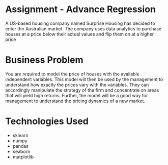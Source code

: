 # Assignment - Advance Regression

A US-based housing company named Surprise Housing has decided to enter the Australian market. The company uses data analytics to purchase houses at a price below their actual values and flip them on at a higher price


# Business Problem
You are required to model the price of houses with the available independent variables. This model will then be used by the management to understand how exactly the prices vary with the variables. They can accordingly manipulate the strategy of the firm and concentrate on areas that will yield high returns. Further, the model will be a good way for management to understand the pricing dynamics of a new market.


# Technologies Used
- sklearn
- numpy
- pandas
- seaborn
- matplotlib


